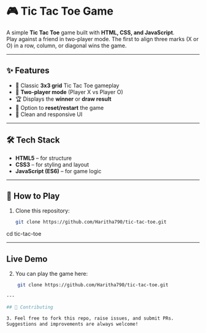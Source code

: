 # 🎮 Tic Tac Toe Game

A simple **Tic Tac Toe** game built with **HTML, CSS, and JavaScript**.  
Play against a friend in two-player mode. The first to align three marks (X or O) in a row, column, or diagonal wins the game.  

---

## ✨ Features
- 🎯 Classic **3x3 grid** Tic Tac Toe gameplay  
- 👥 **Two-player mode** (Player X vs Player O)  
- 🏆 Displays the **winner** or **draw result**  
- 🔄 Option to **reset/restart** the game  
- 🎨 Clean and responsive UI  

---

## 🛠️ Tech Stack
- **HTML5** – for structure  
- **CSS3** – for styling and layout  
- **JavaScript (ES6)** – for game logic  

---

## 🚀 How to Play
1. Clone this repository:
   ```bash
   git clone https://github.com/Haritha790/tic-tac-toe.git
  cd tic-tac-toe


---

##  Live Demo
2. You can play the game here:
 ```bash
     git clone https://github.com/Haritha790/tic-tac-toe.git

---

## 🤝 Contributing

3. Feel free to fork this repo, raise issues, and submit PRs.
Suggestions and improvements are always welcome!
